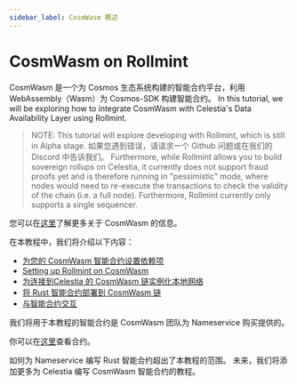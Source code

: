 ```yaml
---
sidebar_label: CosmWasm 概述
---
```


# CosmWasm on Rollmint

CosmWasm 是一个为 Cosmos 生态系统构建的智能合约平台，利用 WebAssembly（Wasm）为 Cosmos-SDK 构建智能合约。 In this tutorial, we will be exploring how to integrate CosmWasm with Celestia's Data Availability Layer using Rollmint.

> NOTE: This tutorial will explore developing with Rollmint, which is still in Alpha stage. 如果您遇到错误，请请求一个 Github 问题或在我们的 Discord 中告诉我们。 Furthermore, while Rollmint allows you to build sovereign rollups on Celestia, it currently does not support fraud proofs yet and is therefore running in "pessimistic" mode, where nodes would need to re-execute the transactions to check the validity of the chain (i.e. a full node). Furthermore, Rollmint currently only supports a single sequencer.

您可以在[这里](https://docs.cosmwasm.com/docs/1.0/)了解更多关于 CosmWasm 的信息。

在本教程中，我们将介绍以下内容：

* [为您的 CosmWasm 智能合约设置依赖项](./cosmwasm-dependency.md)
* [Setting up Rollmint on CosmWasm](./cosmwasm-dependency.md#wasmd-installation)
* [为连接到Celestia 的 CosmWasm 链实例化本地网络](./cosmwasm-environment.md)
* [将 Rust 智能合约部署到 CosmWasm 链](./cosmwasm-contract-deployment.md)
* [与智能合约交互](./cosmwasm-contract-interaction.md)

我们将用于本教程的智能合约是 CosmWasm 团队为 Nameservice 购买提供的。

你可以在[这里](https://github.com/InterWasm/cw-contracts/tree/main/contracts/nameservice)查看合约。

如何为 Nameservice 编写 Rust 智能合约超出了本教程的范围。 未来，我们将添加更多为 Celestia 编写 CosmWasm 智能合约的教程。
